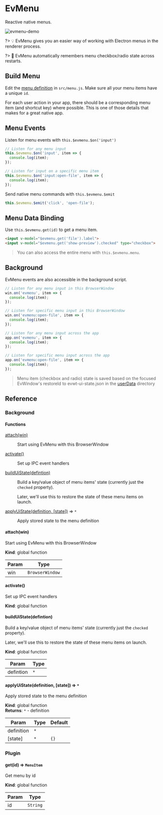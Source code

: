 # EvMenu

Reactive native menus.

![evmenu-demo](https://user-images.githubusercontent.com/611996/89112631-2654df00-d42b-11ea-8f7a-eec2c9ab4e83.gif)

?> 💡 EvMenu gives you an easier way of working with Electron menus in the renderer process.

?> 🧠 EvMenu automatically remembers menu checkbox/radio state across restarts.

## Build Menu

Edit the [menu definition](https://www.electronjs.org/docs/api/menu#main-process) in `src/menu.js`. Make sure all your menu items have a unique `id`.

For each user action in your app, there should be a corresponding menu item (and shortcut key) where possible. This is one of those details that makes for a great native app.

## Menu Events

Listen for menu events with `this.$evmenu.$on('input')`

```js
// Listen for any menu input
this.$evmenu.$on('input', item => {
  console.log(item);
});

// Listen for input on a specific menu item
this.$evmenu.$on('input:open-file', item => {
  console.log(item);
});
```

Send native menu commands with `this.$evmenu.$emit`

```js
this.$evmenu.$emit('click', 'open-file');
```

## Menu Data Binding

Use `this.$evmenu.get(id)` to get a menu item.

```html
<input v-model="$evmenu.get('file').label">
<input v-model="$evmenu.get('show-preview').checked" type="checkbox">
```

> You can also access the entire menu with `this.$evmenu.menu`.


## Background

EvMenu events are also accessible in the background script.

```js
// Listen for any menu input in this BrowserWindow
win.on('evmenu', item => {
  console.log(item);
});

// Listen for specific menu input in this BrowserWindow
win.on('evmenu:open-file', item => {
  console.log(item);
});
```

```js
// Listen for any menu input across the app
app.on('evmenu', item => {
  console.log(item);
});

// Listen for specific menu input across the app
app.on('evmenu:open-file', item => {
  console.log(item);
});
```

> Menu item (checkbox and radio) state is saved based on the focused EvWindow's restoreId to evwt-ui-state.json in the [userData](https://www.electronjs.org/docs/api/app#appgetpathname) directory




## Reference
### Background

#### Functions

<dl>
<dt><a href="#attach">attach(win)</a></dt>
<dd><p>Start using EvMenu with this BrowserWindow</p>
</dd>
<dt><a href="#activate">activate()</a></dt>
<dd><p>Set up IPC event handlers</p>
</dd>
<dt><a href="#buildUiState">buildUiState(defintion)</a></dt>
<dd><p>Build a key/value object of menu items&#39; state (currently just the <code>checked</code> property).</p>
<p>Later, we&#39;ll use this to restore the state of these menu items on launch.</p>
</dd>
<dt><a href="#applyUiState">applyUiState(definition, [state])</a> ⇒ <code>*</code></dt>
<dd><p>Apply stored state to the menu definition</p>
</dd>
</dl>

<a name="attach"></a>

#### attach(win)
Start using EvMenu with this BrowserWindow

**Kind**: global function  

| Param | Type |
| --- | --- |
| win | <code>BrowserWindow</code> | 

<a name="activate"></a>

#### activate()
Set up IPC event handlers

**Kind**: global function  
<a name="buildUiState"></a>

#### buildUiState(defintion)
Build a key/value object of menu items' state (currently just the `checked` property).

Later, we'll use this to restore the state of these menu items on launch.

**Kind**: global function  

| Param | Type |
| --- | --- |
| defintion | <code>\*</code> | 

<a name="applyUiState"></a>

#### applyUiState(definition, [state]) ⇒ <code>\*</code>
Apply stored state to the menu definition

**Kind**: global function  
**Returns**: <code>\*</code> - definition  

| Param | Type | Default |
| --- | --- | --- |
| definition | <code>\*</code> |  | 
| [state] | <code>\*</code> | <code>{}</code> | 



### Plugin

<a name="get"></a>

#### get(id) ⇒ <code>MenuItem</code>
Get menu by id

**Kind**: global function  

| Param | Type |
| --- | --- |
| id | <code>String</code> | 

